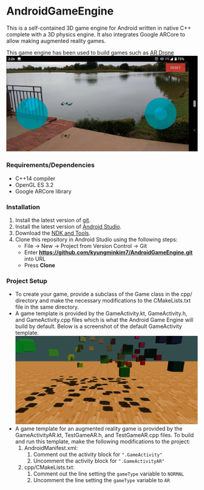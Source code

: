 # AndroidGameEngine
This is a self-contained 3D game engine for Android written in native C++ complete with a 3D physics engine. It also integrates Google ARCore to allow making augmented reality games.

This game engine has been used to build games such as [AR Drone](https://play.google.com/store/apps/details?id=com.kstudios.ardrone&hl=en_US)
![AR Drone](images/ar_drone.png)

### Requirements/Dependencies
- C++14 compiler
- OpenGL ES 3.2
- Google ARCore library

### Installation
1. Install the latest version of [git](https://git-scm.com/downloads).
2. Install the latest version of [Android Studio](https://developer.android.com/studio/install).
3. Download the [NDK and Tools](https://developer.android.com/ndk/guides).
4. Clone this repository in Android Studio using the following steps:
	- File -> New -> Project from Version Control -> Git
	- Enter **https://github.com/kyungminkim7/AndroidGameEngine.git** into URL
	- Press **Clone**
	
### Project Setup
- To create your game, provide a subclass of the Game class in the cpp/ directory and make the necessary modifications to the CMakeLists.txt file in the same directory. 
- A game template is provided by the GameActivity.kt, GameActivity.h, and GameActivity.cpp files which is what the Android Game Engine will build by default. Below is a screenshot of the default GameActivity template.
  ![GameActivity](images/testgame_screenshot.png)
- A game template for an augmented reality game is provided by the GameActivityAR.kt, TestGameAR.h, and TestGameAR.cpp files. To build and run this template, make the following modifications to the project:
    1. AndroidManifest.xml: 
        1. Comment out the activity block for `".GameActivity"`
        2. Uncomment the activity block for `".GameActivityAR"`
    2. cpp/CMakeLists.txt: 
        1. Comment out the line setting the `gameType` variable to `NORMAL` 
        2. Uncomment the line setting the `gameType` variable to `AR`
